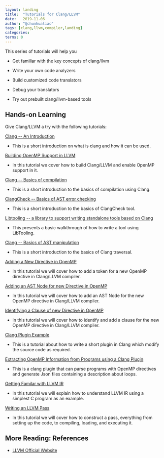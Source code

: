 ```yaml
---
layout: landing
title:  "Tutorials for Clang/LLVM"
date:   2019-11-06
author: "@chunhualiao"
tags: [clang,llvm,compiler,landing]
categories:
terms: 0
---
```

This series of tutorials will help you
  
  * Get familiar with the key concepts of clang/llvm

  * Write your own code analyzers

  * Build customized code translators

  * Debug your translators
  
  * Try out prebuilt clang/llvm-based tools

## Hands-on Learning
Give Clang/LLVM a try with the following tutorials:

[Clang -- An Introduction](/clang-intro) 
  * This is a short introduction on what is clang and how it can be used.

[Building OpenMP Support in LLVM](/llvm-openmp-build)
  * In this tutorial we cover how to build Clang/LLVM and enable OpenMP support in it.

[Clang -- Basics of compilation](/clang-basics)
  * This is a short introduction to the basics of compilation using Clang.

[ClangCheck -- Basics of AST error checking](/clang-check)
  * This is a short introduction to the basics of ClangCheck tool. 

[Libtooling -- a library to support writing standalone tools based on Clang](/libtooling)
  * This presents a basic walkthrough of how to write a tool using LibTooling.

[Clang -- Basics of AST manipulation](/clang-AST-basics)
  * This is a short introduction to the basics of Clang traversal.

[Adding a New Directive in OpenMP](/clang-new-directive)
  * In this tutorial we will cover how to add a token for a new OpenMP directive in Clang/LLVM compiler.

[Adding an AST Node for new Directive in OpenMP](/clang-ast-node)
  * In this tutorial we will cover how to add an AST Node for the new OpenMP directive in Clang/LLVM compiler.

[Identifying a Clause of new Directive in OpenMP](/clang-clause) 
  * In this tutorial we will cover how to identify and add a clause for the new OpenMP directive in Clang/LLVM compiler.

[Clang Plugin Example](/clang-plugin)
  * This is a tutorial about how to write a short plugin in Clang which modify the source code as required.

[Extracting OpenMP Information from Programs using a Clang Plugin](/openmp-extractor)
  * This is a clang plugin that can parse programs with OpenMP directives and generate Json files containing a description about loops.

[Getting Familar with LLVM IR](/llvm-ir)
  *  In this tutorial we will explain how to understand LLVM IR using a simplest C program as an example.

[Writing an LLVM Pass](/llvm-pass)
  *  In this tutorial we will cover how to construct a pass, everything from setting up the code, to compiling, loading, and executing it.

## More Reading: References
  * [LLVM Official Website](https://www.llvm.org/)

